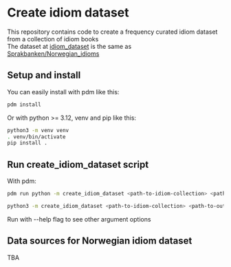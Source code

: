# Create idiom dataset 

This repository contains code to create a frequency curated idiom dataset from a collection of idiom books  
The dataset at [idiom_dataset](idiom_dataset) is the same as [Sprakbanken/Norwegian_idioms](https://huggingface.co/datasets/Sprakbanken/Norwegian_idioms)


## Setup and install
You can easily install with pdm like this:
```bash
pdm install
```

Or with python >= 3.12, venv and pip like this: 
```bash
python3 -m venv venv
. venv/bin/activate
pip install .
```

## Run create_idiom_dataset script
With pdm:
```bash
pdm run python -m create_idiom_dataset <path-to-idiom-collection> <path-to-output-dataset>
```

```bash
python3 -m create_idiom_dataset <path-to-idiom-collection> <path-to-output-dataset>
```

Run with --help flag to see other argument options


## Data sources for Norwegian idiom dataset
TBA